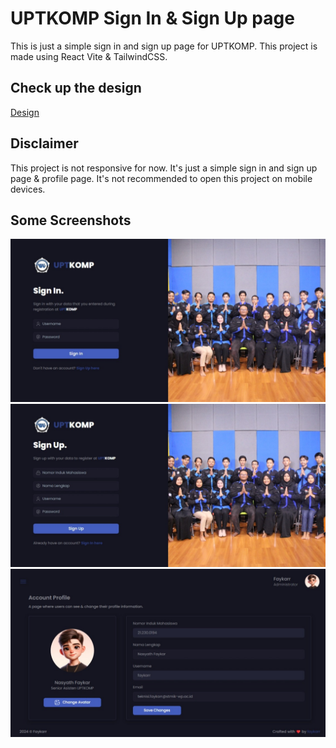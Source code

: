 # UPTKOMP Sign In & Sign Up page

This is just a simple sign in and sign up page for UPTKOMP. This project is made using React Vite & TailwindCSS.

## Check up the design
[Design](https://www.figma.com/file/dkiLNNYdlrNabJRlBwn1gK/starter-project-msib-aly-faykar-frontend?type=design&node-id=0%3A1&mode=design&t=N9AmYhsJW1ghmWTR-1)

## Disclaimer
This project is not responsive for now. It's just a simple sign in and sign up page & profile page. It's not recommended to open this project on mobile devices.

## Some Screenshots
![Sign In](src\assets\img\login.jpeg)
![Sign Up](src\assets\img\register.jpeg)
![Profile](src\assets\img\profile.jpeg)